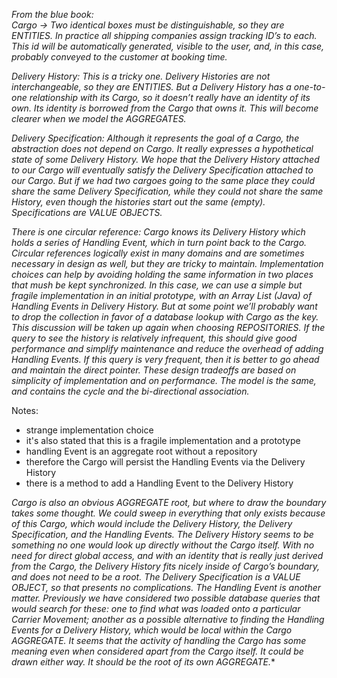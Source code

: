 ﻿*From the blue book:  
Cargo -> Two identical boxes must be distinguishable, so they are ENTITIES. In practice all
shipping companies assign tracking ID’s to each. This id will be automatically generated,
visible to the user, and, in this case, probably conveyed to the customer at booking time.*

*Delivery History: This is a tricky one. Delivery Histories are not interchangeable, so they
are ENTITIES. But a Delivery History has a one-to-one relationship with its Cargo, so it
doesn’t really have an identity of its own. Its identity is borrowed from the Cargo that owns
it. This will become clearer when we model the AGGREGATES.*

*Delivery Specification: Although it represents the goal of a Cargo, the abstraction does
not depend on Cargo. It really expresses a hypothetical state of some Delivery History.
We hope that the Delivery History attached to our Cargo will eventually satisfy the Delivery
Specification attached to our Cargo. But if we had two cargoes going to the same place
they could share the same Delivery Specification, while they could not share the same
History, even though the histories start out the same (empty). Specifications are VALUE
OBJECTS.*

*There is one circular reference: Cargo knows its Delivery History which holds a series of
Handling Event, which in turn point back to the Cargo. Circular references logically exist in
many domains and are sometimes necessary in design as well, but they are tricky to
maintain. Implementation choices can help by avoiding holding the same information in two
places that mush be kept synchronized. In this case, we can use a simple but fragile
implementation in an initial prototype, with an Array List (Java) of Handling Events in
Delivery History. But at some point we’ll probably want to drop the collection in favor of a
database lookup with Cargo as the key. This discussion will be taken up again when
choosing REPOSITORIES. If the query to see the history is relatively infrequent, this should
give good performance and simplify maintenance and reduce the overhead of adding
Handling Events. If this query is very frequent, then it is better to go ahead and maintain
the direct pointer. These design tradeoffs are based on simplicity of implementation and
on performance. The model is the same, and contains the cycle and the bi-directional
association.*

Notes:
- strange implementation choice
- it's also stated that this is a fragile implementation and a prototype
- handling Event is an aggregate root without a repository
- therefore the Cargo will persist the Handling Events via the Delivery History
- there is a method to add a Handling Event to the Delivery History

*Cargo is also an obvious AGGREGATE root, but where to draw the boundary takes some thought.
We could sweep in everything that only exists because of this Cargo, which would include
the Delivery History, the Delivery Specification, and the Handling Events. The Delivery
History seems to be something no one would look up directly without the Cargo itself. With
no need for direct global access, and with an identity that is really just derived from the
Cargo, the Delivery History fits nicely inside of Cargo’s boundary, and does not need to be
a root. The Delivery Specification is a VALUE OBJECT, so that presents no complications.
The Handling Event is another matter. Previously we have considered two possible
database queries that would search for these: one to find what was loaded onto a
particular Carrier Movement; another as a possible alternative to finding the Handling
Events for a Delivery History, which would be local within the Cargo AGGREGATE. It seems
that the activity of handling the Cargo has some meaning even when considered apart
from the Cargo itself. It could be drawn either way. It should be the root of its own
AGGREGATE.**

